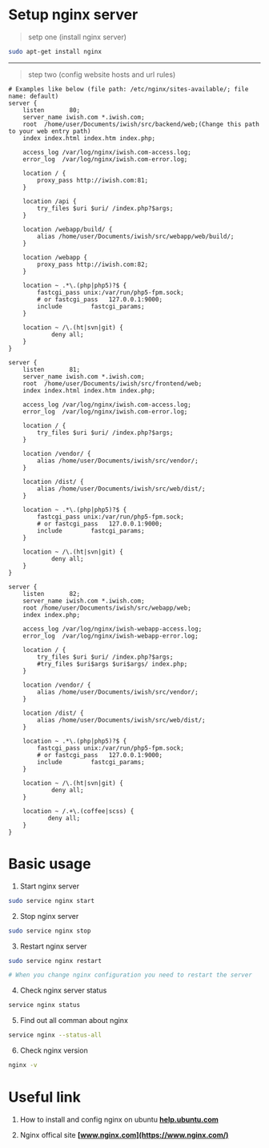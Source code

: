 # Setup nginx server

> setp one (install nginx server)
```sh
sudo apt-get install nginx
```

---
> step two (config website hosts and url rules)
```
# Examples like below (file path: /etc/nginx/sites-available/; file name: default)
server {
    listen       80;
    server_name iwish.com *.iwish.com;
    root  /home/user/Documents/iwish/src/backend/web;(Change this path to your web entry path)
    index index.html index.htm index.php;

    access_log /var/log/nginx/iwish.com-access.log;
    error_log  /var/log/nginx/iwish.com-error.log;

    location / {
        proxy_pass http://iwish.com:81;
    }

    location /api {
        try_files $uri $uri/ /index.php?$args;
    }

    location /webapp/build/ {
        alias /home/user/Documents/iwish/src/webapp/web/build/;
    }

    location /webapp {
        proxy_pass http://iwish.com:82;
    }

    location ~ .*\.(php|php5)?$ {
        fastcgi_pass unix:/var/run/php5-fpm.sock;
        # or fastcgi_pass   127.0.0.1:9000;
        include        fastcgi_params;
    }

    location ~ /\.(ht|svn|git) {
            deny all;
    }
}

server {
    listen       81;
    server_name iwish.com *.iwish.com;
    root  /home/user/Documents/iwish/src/frontend/web;
    index index.html index.htm index.php;

    access_log /var/log/nginx/iwish.com-access.log;
    error_log  /var/log/nginx/iwish.com-error.log;

    location / {
        try_files $uri $uri/ /index.php?$args;
    }

    location /vendor/ {
        alias /home/user/Documents/iwish/src/vendor/;
    }

    location /dist/ {
        alias /home/user/Documents/iwish/src/web/dist/;
    }

    location ~ .*\.(php|php5)?$ {
        fastcgi_pass unix:/var/run/php5-fpm.sock;
        # or fastcgi_pass   127.0.0.1:9000;
        include        fastcgi_params;
    }

    location ~ /\.(ht|svn|git) {
            deny all;
    }
}

server {
    listen       82;
    server_name iwish.com *.iwish.com;
    root /home/user/Documents/iwish/src/webapp/web;
    index index.php;

    access_log /var/log/nginx/iwish-webapp-access.log;
    error_log  /var/log/nginx/iwish-webapp-error.log;

    location / {
        try_files $uri $uri/ /index.php?$args;
        #try_files $uri$args $uri$args/ index.php;
    }

    location /vendor/ {
        alias /home/user/Documents/iwish/src/vendor/;
    }

    location /dist/ {
        alias /home/user/Documents/iwish/src/web/dist/;
    }

    location ~ .*\.(php|php5)?$ {
        fastcgi_pass unix:/var/run/php5-fpm.sock;
        # or fastcgi_pass   127.0.0.1:9000;
        include        fastcgi_params;
    }

    location ~ /\.(ht|svn|git) {
            deny all;
    }

    location ~ /.+\.(coffee|scss) {
           deny all;
    }
}
```

# Basic usage

1. Start nginx server
```sh
sudo service nginx start
```

2. Stop nginx server
```sh
sudo service nginx stop

```

3. Restart nginx server
```sh
sudo service nginx restart

# When you change nginx configuration you need to restart the server
```

4. Check nginx server status
```sh
service nginx status
```

5. Find out all comman about nginx
```sh
service nginx --status-all
```

6. Check nginx version
```sh
nginx -v
```

# Useful link
1. How to install and config nginx on ubuntu
**[help.ubuntu.com](https://help.ubuntu.com/community/Nginx)**

2. Nginx offical site
**[www.nginx.com](https://www.nginx.com/)**